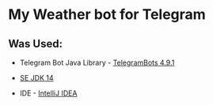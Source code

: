 # My Weather bot for Telegram

## Was Used:
* Telegram Bot Java Library - [TelegramBots 4.9.1](https://github.com/rubenlagus/TelegramBots)

* [SE JDK 14](https://www.oracle.com/java/technologies/javase-downloads.html)

* IDE - [IntelliJ IDEA](https://www.jetbrains.com/idea/download/#section=linux)

 
